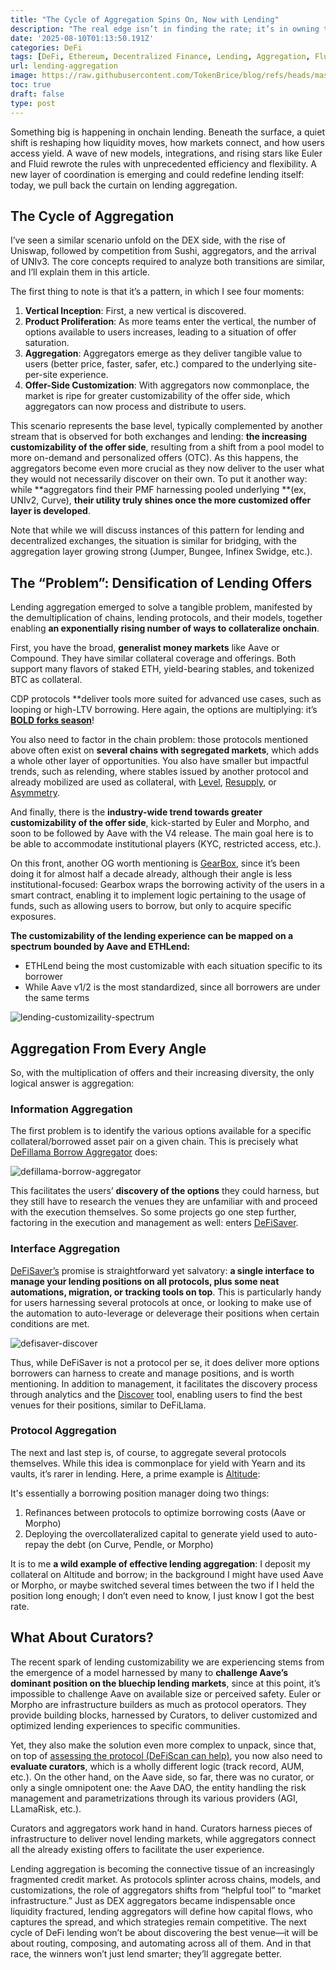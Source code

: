 ```yaml
---
title: "The Cycle of Aggregation Spins On, Now with Lending"
description: "The real edge isn’t in finding the rate; it’s in owning the rails that connect them all."
date: '2025-08-10T01:13:50.191Z'
categories: DeFi
tags: [DeFi, Ethereum, Decentralized Finance, Lending, Aggregation, Fluid, Euler]
url: lending-aggregation
image: https://raw.githubusercontent.com/TokenBrice/blog/refs/heads/master/static/img/2025/lending-aggregation/aggregration-lending-cover.png
toc: true
draft: false
type: post
---
```


Something big is happening in onchain lending. Beneath the surface, a quiet shift is reshaping how liquidity moves, how markets connect, and how users access yield. A wave of new models, integrations, and rising stars like Euler and Fluid rewrote the rules with unprecedented efficiency and flexibility. A new layer of coordination is emerging and could redefine lending itself: today, we pull back the curtain on lending aggregation.

## The Cycle of Aggregation

I’ve seen a similar scenario unfold on the DEX side, with the rise of Uniswap, followed by competition from Sushi, aggregators, and the arrival of UNIv3. The core concepts required to analyze both transitions are similar, and I’ll explain them in this article.

The first thing to note is that it’s a pattern, in which I see four moments: 

1. **Vertical Inception**: First, a new vertical is discovered. 
2. **Product Proliferation**: As more teams enter the vertical, the number of options available to users increases, leading to a situation of offer saturation.
3. **Aggregation**: Aggregators emerge as they deliver tangible value to users (better price, faster, safer, etc.) compared to the underlying site-per-site experience.
4. **Offer-Side Customization**: With aggregators now commonplace, the market is ripe for greater customizability of the offer side, which aggregators can now process and distribute to users.

This scenario represents the base level, typically complemented by another stream that is observed for both exchanges and lending: **the increasing customizability of the offer side**, resulting from a shift from a pool model to more on-demand and personalized offers (OTC). As this happens, the aggregators become even more crucial as they now deliver to the user what they would not necessarily discover on their own. To put it another way: while **aggregators find their PMF harnessing pooled underlying **(ex, UNIv2, Curve), **their utility truly shines once the more customized offer layer is developed**.

Note that while we will discuss instances of this pattern for lending and decentralized exchanges, the situation is similar for bridging, with the aggregation layer growing strong (Jumper, Bungee, Infinex Swidge, etc.).


## The “Problem”: Densification of Lending Offers

Lending aggregation emerged to solve a tangible problem, manifested by the demultiplication of chains, lending protocols, and their models, together enabling **an exponentially rising number of ways to collateralize onchain**.

First, you have the broad, **generalist money markets** like Aave or Compound. They have similar collateral coverage and offerings. Both support many flavors of staked ETH, yield-bearing stables, and tokenized BTC as collateral.

CDP protocols **deliver tools more suited for advanced use cases, such as looping or high-LTV borrowing. Here again, the options are multiplying: it’s **[BOLD forks season](https://www.liquity.org/blog/forkonomics-collaboration-not-competition)**!

You also need to factor in the chain problem: those protocols mentioned above often exist on **several chains with segregated markets**, which adds a whole other layer of opportunities. You also have smaller but impactful trends, such as relending, where stables issued by another protocol and already mobilized are used as collateral, with [Level](https://www.level.money/), [Resupply](https://resupply.fi/), or [Asymmetry](http://asymmetry.finance/).

And finally, there is the **industry-wide trend towards greater customizability of the offer side**, kick-started by Euler and Morpho, and soon to be followed by Aave with the V4 release. The main goal here is to be able to accommodate institutional players (KYC, restricted access, etc.).

On this front, another OG worth mentioning is [GearBox](https://gearbox.fi/), since it’s been doing it for almost half a decade already, although their angle is less institutional-focused: Gearbox wraps the borrowing activity of the users in a smart contract, enabling it to implement logic pertaining to the usage of funds, such as allowing users to borrow, but only to acquire specific exposures.

**The customizability of the lending experience can be mapped on a spectrum bounded by Aave and ETHLend:**

* ETHLend being the most customizable with each situation specific to its borrower
* While Aave v1/2 is the most standardized, since all borrowers are under the same terms

![lending-customizaility-spectrum](/img/2025/lending-aggregation/lending-customizability-spectrum.png)

## Aggregation From Every Angle

So, with the multiplication of offers and their increasing diversity, the only logical answer is aggregation:


### Information Aggregation

The first problem is to identify the various options available for a specific collateral/borrowed asset pair on a given chain. This is precisely what [DeFillama Borrow Aggregator](https://defillama.com/borrow) does:


![defillama-borrow-aggregator](/img/2025/lending-aggregation/defillama-borrow-aggregator.png)


This facilitates the users’ **discovery of the options** they could harness, but they still have to research the venues they are unfamiliar with and proceed with the execution themselves. So some projects go one step further, factoring in the execution and management as well: enters [DeFiSaver](https://defisaver.com/).


### Interface Aggregation

[DeFiSaver’s](https://defisaver.com) promise is straightforward yet salvatory: **a single interface to manage your lending positions on all protocols, plus some neat automations, migration, or tracking tools on top**. This is particularly handy for users harnessing several protocols at once, or looking to make use of the automation to auto-leverage or deleverage their positions when certain conditions are met.


![defisaver-discover](/img/2025/lending-aggregation/defisaver-discover.png)


Thus, while DeFiSaver is not a protocol per se, it does deliver more options borrowers can harness to create and manage positions, and is worth mentioning. In addition to management, it facilitates the discovery process through analytics and the [Discover](https://app.defisaver.com/discover) tool, enabling users to find the best venues for their positions, similar to DeFiLlama.


### Protocol Aggregation

The next and last step is, of course, to aggregate several protocols themselves. While this idea is commonplace for yield with Yearn and its vaults, it’s rarer in lending. Here, a prime example is [Altitude](https://app.altitude.fi/?referrer=tokenbrice):

It's essentially a borrowing position manager doing two things: 



1. Refinances between protocols to optimize borrowing costs (Aave or Morpho)
2. Deploying the overcollateralized capital to generate yield used to auto-repay the debt (on Curve, Pendle, or Morpho) 

It is to me **a wild example of effective lending aggregation**: I deposit my collateral on Altitude and borrow; in the background I might have used Aave or Morpho, or maybe switched several times between the two if I held the position long enough; I don’t even need to know, I just know I got the best rate.


## What About Curators?

The recent spark of lending customizability we are experiencing stems from the emergence of a model harnessed by many to **challenge Aave’s dominant position on the bluechip lending markets**, since at this point, it’s impossible to challenge Aave on available size or perceived safety. Euler or Morpho are infrastructure builders as much as protocol operators. They provide building blocks, harnessed by Curators, to deliver customized and optimized lending experiences to specific communities.

Yet, they also make the solution even more complex to unpack, since that, on top of [assessing the protocol (DeFiScan can help)](https://www.defiscan.info/), you now also need to **evaluate curators**, which is a wholly different logic (track record, AUM, etc.). On the other hand, on the Aave side, so far, there was no curator, or only a single omnipotent one: the Aave DAO, the entity handling the risk management and parametrizations through its various providers (AGI, LLamaRisk, etc.).

Curators and aggregators work hand in hand. Curators harness pieces of infrastructure to deliver novel lending markets, while aggregators connect all the already existing offers to facilitate the user experience.

Lending aggregation is becoming the connective tissue of an increasingly fragmented credit market. As protocols splinter across chains, models, and customizations, the role of aggregators shifts from “helpful tool” to “market infrastructure.” Just as DEX aggregators became indispensable once liquidity fractured, lending aggregators will define how capital flows, who captures the spread, and which strategies remain competitive. The next cycle of DeFi lending won’t be about discovering the best venue—it will be about routing, composing, and automating across all of them. And in that race, the winners won’t just lend smarter; they’ll aggregate better.
